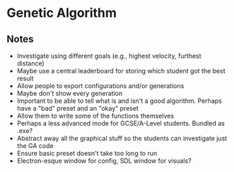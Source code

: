 # Genetic Algorithm
## Notes
- Investigate using different goals (e.g., highest velocity, furthest distance)
- Maybe use a central leaderboard for storing which student got the best result
- Allow people to export configurations and/or generations
- Maybe don't show every generation
- Important to be able to tell what is and isn't a good algorithm. Perhaps have a "bad" preset and an "okay" preset
- Allow them to write some of the functions themselves
- Perhaps a less advanced mode for GCSE/A-Level students. Bundled as .exe?
- Abstract away all the graphical stuff so the students can investigate just the GA code
- Ensure basic preset doesn't take too long to run
- Electron-esque window for config, SDL window for visuals?
